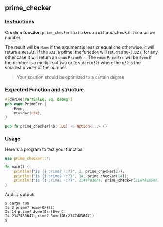 ## prime_checker

### Instructions

Create a **function** `prime_checker` that takes an `u32` and check if it is a prime number.

The result will be `None` if the argument is less or equal one otherwise, it will return a `Result`.
If the `u32` is prime, the function will return an`Ok(u32)`; for any other case it will return an `enum` `PrimeErr`.
The `enum` `PrimeErr` will be `Even` if the number is a multiple of two or `Divider(u32)` where the `u32` is the smallest divider of the number.

> Your solution should be optimized to a certain degree

### Expected Function and structure

```rust
#[derive(PartialEq, Eq, Debug)]
pub enum PrimeErr {
    Even,
    Divider(u32),
}

pub fn prime_checker(nb: u32) -> Option<...> {}
```

### Usage

Here is a program to test your function:

```rust
use prime_checker::*;

fn main() {
    println!("Is {} prime? {:?}", 2, prime_checker(2));
    println!("Is {} prime? {:?}", 14, prime_checker(14));
    println!("Is {} prime? {:?}", 2147483647, prime_checker(2147483647));
}
```

And its output:

```console
$ cargo run
Is 2 prime? Some(Ok(2))
Is 14 prime? Some(Err(Even))
Is 2147483647 prime? Some(Ok(2147483647))
$
```
